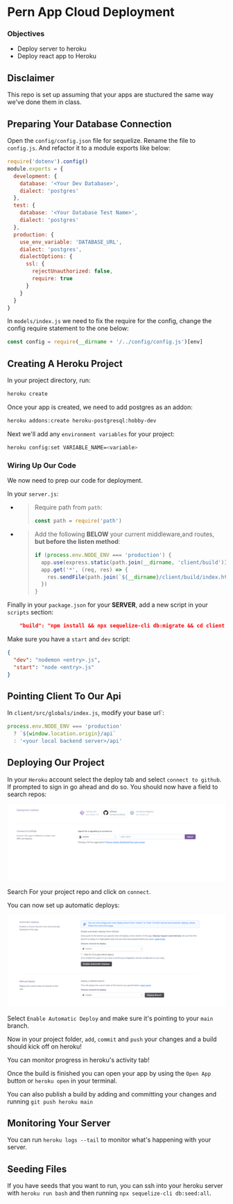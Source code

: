 # Pern App Cloud Deployment

### Objectives

- Deploy server to heroku
- Deploy react app to Heroku

## **Disclaimer**

This repo is set up assuming that your apps are stuctured the same way we've done them in class.

## Preparing Your Database Connection

Open the `config/config.json` file for sequelize. Rename the file to `config.js`. And refactor it to a module exports like below:

```js
require('dotenv').config()
module.exports = {
  development: {
    database: '<Your Dev Database>',
    dialect: 'postgres'
  },
  test: {
    database: '<Your Database Test Name>',
    dialect: 'postgres'
  },
  production: {
    use_env_variable: 'DATABASE_URL',
    dialect: 'postgres',
    dialectOptions: {
      ssl: {
        rejectUnauthorized: false,
        require: true
      }
    }
  }
}
```

In `models/index.js` we need to fix the require for the config, change the config require statement to the one below:

```js
const config = require(__dirname + '/../config/config.js')[env]
```

## Creating A Heroku Project

In your project directory, run:

```sh
heroku create
```

Once your app is created, we need to add postgres as an addon:

```sh
heroku addons:create heroku-postgresql:hobby-dev
```

Next we'll add any `environment variables` for your project:

```sh
heroku config:set VARIABLE_NAME=<variable>
```

### Wiring Up Our Code

We now need to prep our code for deployment.

In your `server.js`:

- > Require path from `path`:
  >
  > ```js
  > const path = require('path')
  > ```

- > Add the following **BELOW** your current middleware,and routes, **but before the listen method**:
  >
  > ```js
  > if (process.env.NODE_ENV === 'production') {
  >   app.use(express.static(path.join(__dirname, 'client/build')))
  >   app.get('*', (req, res) => {
  >     res.sendFile(path.join(`${__dirname}/client/build/index.html`))
  >   })
  > }
  > ```

Finally in your `package.json` for your **SERVER**, add a new script in your `scripts` section:

```json
    "build": "npm install && npx sequelize-cli db:migrate && cd client && rm -rf build && npm install && npm run build"
```

Make sure you have a `start` and `dev` script:

```json
{
  "dev": "nodemon <entry>.js",
  "start": "node <entry>.js"
}
```

## Pointing Client To Our Api

In `client/src/globals/index.js`, modify your base url`:

```js
process.env.NODE_ENV === 'production'
  ? `${window.location.origin}/api`
  : '<your local backend server>/api'
```

## Deploying Our Project

In your `Heroku` account select the deploy tab and select `connect to github`. If prompted to sign in go ahead and do so. You should now have a field to search repos:

![Heroku-Github](images/heroku-github.png)

Search For your project repo and click on `connect`.

You can now set up automatic deploys:

![Deploy](images/deploy.png)

Select `Enable Automatic Deploy` and make sure it's pointing to your `main` branch.

Now in your project folder, `add`, `commit` and `push` your changes and a build should kick off on heroku!

You can monitor progress in heroku's activity tab!

Once the build is finished you can open your app by using the `Open App` button or `heroku open` in your terminal.

You can also publish a build by adding and committing your changes and running `git push heroku main`

## Monitoring Your Server

You can run `heroku logs --tail` to monitor what's happening with your server.

## Seeding Files

If you have seeds that you want to run, you can ssh into your heroku server with `heroku run bash` and then running `npx sequelize-cli db:seed:all`.
